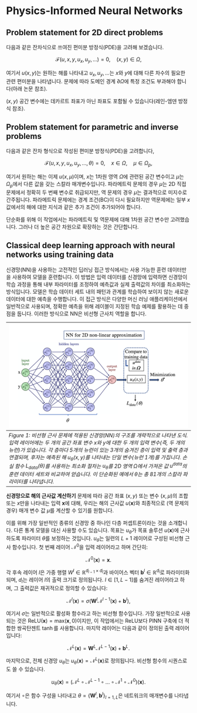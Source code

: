 # Physics-Informed Neural Networks

## Problem statement for 2D direct problems

다음과 같은 잔차식으로 쓰여진 편미분 방정식(PDE)을 고려해 보겠습니다. 
```math
\begin{equation}
\mathcal{F}(u,x,y,u_x,u_y,...)=0,\quad(x,y)\in\Omega,
\end{equation}
```
여기서 $u(x,y)$는 원하는 해를 나타내고 $u_x, u_y, ...$는 $x$와 $y$에 대해 다른 차수의 필요한 관련 편미분을 나타냅니다. 문제에 따라 도메인 경계 $\partial \Omega$에 특정 조건도 부과해야 합니다(아래 논문 참조).

$(x,y)$ 공간 변수에는 데카르트 좌표가 아닌 좌표도 포함될 수 있습니다(레인-엠덴 방정식 참조).

## Problem statement for parametric and inverse problems

다음과 같은 잔차 형식으로 작성된 편미분 방정식(PDE)을 고려합니다, 
```math
\begin{equation}
\mathcal{F}(u,x,y,u_x,u_y,...,\theta)=0,\quad x\in\Omega,\quad\mu\in\Omega_{p},
\end{equation}
```
여기서 원하는 해는 이제 $u(x,\mu)$이며, $x$는 1차원 영역 $\Omega$에 관련된 공간 변수이고 $\mu$는 $\Omega_{p}$에서 다른 값을 갖는 스칼라 매개변수입니다. 파라메트릭 문제의 경우 $\mu$는 2D 직접 문제에서 정확히 두 번째 변수로 취급되지만, 역 문제의 경우 $\mu$는 결과적으로 미지수로 간주됩니다. 파라메트릭 문제에는 경계 조건(BC)이 다시 필요하지만 역문제에는 일부 $x$ 값에서의 해에 대한 지식과 같은 추가 조건이 추가되어야 합니다.

단순화를 위해 이 작업에서는 파라메트릭 및 역문제에 대해 1차원 공간 변수만 고려했습니다. 그러나 더 높은 공간 차원으로 확장하는 것은 간단합니다.

## Classical deep learning approach with neural networks using training data

신경망(NN)을 사용하는 고전적인 딥러닝 접근 방식에서는 사용 가능한 훈련 데이터만을 사용하여 모델을 훈련합니다. 이 방법은 입력 데이터를 신경망에 입력하면 신경망이 학습 과정을 통해 내부 파라미터를 조정하여 예측값과 실제 출력값의 차이를 최소화하는 방식입니다. 모델은 학습 데이터 세트 내의 패턴과 관계를 학습하여 보이지 않는 새로운 데이터에 대한 예측을 수행합니다. 이 접근 방식은 다양한 머신 러닝 애플리케이션에서 일반적으로 사용되며, 정확한 예측을 위해 레이블이 지정된 학습 예제를 활용하는 데 중점을 둡니다. 이러한 방식으로 NN은 비선형 근사치 역할을 합니다.

|![Figure.1](../figures/figure_1.png)|
|:--|
|*Figure 1: 비선형 근사 문제에 적용된 신경망(NN)의 구조를 개략적으로 나타낸 도식. 입력 레이어에는 두 개의 공간 좌표 변수 $x$와 $y$에 대한 두 개의 입력 변수(즉, 두 개의 뉴런)가 있습니다. 각 층마다 5개의 뉴런이 있는 3개의 숨겨진 층이 입력 및 출력 층과 연결되며, 후자는 예측된 해 $u_{\theta}(x,y)$를 나타내는 단일 변수(뉴런 1개)를 가집니다. 손실 함수 $L_{data}(\theta)$를 사용하는 최소화 절차는 $u_{\theta}$를 2D 영역 $\Omega$에서 가져온 값 $u^{data}$의 훈련 데이터 세트와 비교하여 얻습니다. 이 단순화된 예에서 $\theta$는 총 81개의 스칼라 파라미터를 나타냅니다.*|

**신경망으로 해의 근사값 계산하기** 문제에 따라 공간 좌표 $(x,y)$ 또는 변수 $(x,\mu)$의 조합 또는 $x$만을 나타내는 입력 $\boldsymbol{x}$에 대해, 우리는 해의 근사값 $u(\boldsymbol{x})$와 최종적으로 (역 문제의 경우) 매개 변수 값 $\mu$를 계산할 수 있기를 원합니다.

이를 위해 가장 일반적인 종류의 신경망 중 하나인 다층 퍼셉트론이라는 것을 소개합니다. 다른 통계 모델을 대신 사용할 수도 있습니다. 목표는 $u_{\theta}$가 목표 솔루션 $u(\boldsymbol{x})$에 근사하도록 파라미터 $\theta$를 보정하는 것입니다. $u_{\theta}$는 일련의 $L+1$ 레이어로 구성된 비선형 근사 함수입니다. 첫 번째 레이어 $\mathcal{N}^0$을 입력 레이어라고 하며 간단히:
```math
\begin{equation}
\mathcal{N}^0(\boldsymbol{x}) = \boldsymbol{x}.
\end{equation}
```
각 후속 레이어 $l$은 가중 행렬 $W^l\in\mathbb{R}^{d_{l-1}\times d_{l}}$과 바이어스 벡터 $\boldsymbol{b}^{l}\in\mathbb{R}^{d_{l}}$로 파라미터화되며, $d_{l}$는 레이어 $l$의 출력 크기로 정의됩니다. $l\in[1,L-1]$를 숨겨진 레이어라고 하며, 그 출력값은 재귀적으로 정의할 수 있습니다:
```math
\begin{equation}
\mathcal{N}^{l}(\boldsymbol{x})=\sigma(\boldsymbol{W}^{l}\mathcal{N}^{l-1}(\boldsymbol{x})+\boldsymbol{b}^{l}),
\end{equation}
```
여기서 $\sigma$는 일반적으로 활성화 함수라고 하는 비선형 함수입니다. 가장 일반적으로 사용되는 것은 $\mathrm{ReLU}(\boldsymbol{x})=\mathrm{max}(\boldsymbol{x},0)$이지만, 이 작업에서는 $\mathrm{ReLU}$보다 PINN 구축에 더 적합한 쌍곡탄젠트 $\tanh$를 사용합니다. 마지막 레이어는 다음과 같이 정의된 출력 레이어입니다:
```math
\begin{equation}
\mathcal{N}^{L}(\boldsymbol{x})=\boldsymbol{W}^{L}\mathcal{N}^{L-1}(\boldsymbol{x})+\boldsymbol{b}^{L}.
\end{equation}
```
마지막으로, 전체 신경망 $u_{\theta}$는 $u_{\theta}(\boldsymbol{x})=\mathcal{N}^{L}(\boldsymbol{x})$로 정의됩니다. 비선형 함수의 시퀀스로도 쓸 수 있습니다.
```math
\begin{equation}
u_{\theta}(\boldsymbol{x})=\left(\mathcal{N}^{L}\circ\mathcal{N}^{L-1}\circ\ldots\circ\mathcal{N}^{1}\circ\mathcal{N}^{0}\right)(\boldsymbol{x}).
\end{equation}
```
여기서 $\circ$은 함수 구성을 나타내고 $\theta=\{\boldsymbol{W}^{l},\boldsymbol{b}^{l}\}_{l=1,L}$은 네트워크의 매개변수를 나타냅니다.